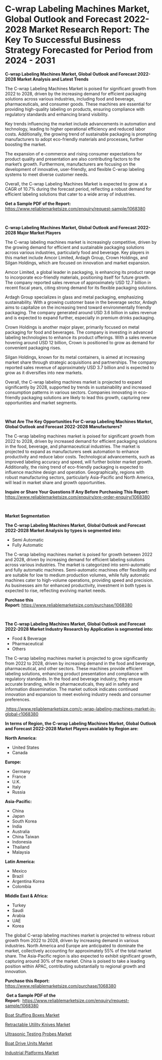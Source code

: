<p><h1>C-wrap Labeling Machines Market, Global Outlook and Forecast 2022-2028 Market Research Report: The Key To Successful Business Strategy Forecasted for Period from 2024 - 2031</h1></p><p><strong>C-wrap Labeling Machines Market, Global Outlook and Forecast 2022-2028 Market Analysis and Latest Trends</strong></p>
<p><p>The C-wrap Labeling Machines Market is poised for significant growth from 2022 to 2028, driven by the increasing demand for efficient packaging solutions across various industries, including food and beverage, pharmaceuticals, and consumer goods. These machines are essential for providing high-quality labeling on products, ensuring compliance with regulatory standards and enhancing brand visibility.</p><p>Key trends influencing the market include advancements in automation and technology, leading to higher operational efficiency and reduced labor costs. Additionally, the growing trend of sustainable packaging is prompting manufacturers to adopt eco-friendly materials and processes, further boosting the market.</p><p>The expansion of e-commerce and rising consumer expectations for product quality and presentation are also contributing factors to the market’s growth. Furthermore, manufacturers are focusing on the development of innovative, user-friendly, and flexible C-wrap labeling systems to meet diverse customer needs.</p><p>Overall, the C-wrap Labeling Machines Market is expected to grow at a CAGR of 10.7% during the forecast period, reflecting a robust demand for efficient labeling solutions that cater to a wide array of industries.</p></p>
<p><strong>Get a Sample PDF of the Report:&nbsp;</strong> <a href="https://www.reliablemarketsize.com/enquiry/request-sample/1068380?utm_campaign=1838&utm_medium=2&utm_source=Github&utm_content=ia&utm_term=03122024&utm_id=c-wrap-labeling-machines-market-global-outlook-and-forecast-2022-2028">https://www.reliablemarketsize.com/enquiry/request-sample/1068380</a></p>
<p>&nbsp;</p>
<p><strong>C-wrap Labeling Machines Market, Global Outlook and Forecast 2022-2028 Major Market Players</strong></p>
<p><p>The C-wrap labeling machines market is increasingly competitive, driven by the growing demand for efficient and sustainable packaging solutions across various industries, particularly food and beverage. Key players in this market include Amcor Limited, Ardagh Group, Crown Holdings, and Silgan Holdings, which are focused on innovation and market expansion.</p><p>Amcor Limited, a global leader in packaging, is enhancing its product range to incorporate eco-friendly materials, positioning itself for future growth. The company reported sales revenue of approximately USD 12.7 billion in recent fiscal years, citing strong demand for its flexible packaging solutions.</p><p>Ardagh Group specializes in glass and metal packaging, emphasizing sustainability. With a growing customer base in the beverage sector, Ardagh aims to capitalize on the increasing trend toward environmentally friendly packaging. The company generated around USD 3.6 billion in sales revenue and is expected to expand further, especially in premium drinks packaging.</p><p>Crown Holdings is another major player, primarily focused on metal packaging for food and beverages. The company is investing in advanced labeling technologies to enhance its product offerings. With a sales revenue hovering around USD 12 billion, Crown is positioned to grow as demand for convenient packaging rises.</p><p>Silgan Holdings, known for its metal containers, is aimed at increasing market share through strategic acquisitions and partnerships. The company reported sales revenue of approximately USD 3.7 billion and is expected to grow as it diversifies into new markets.</p><p>Overall, the C-wrap labeling machines market is projected to expand significantly by 2028, supported by trends in sustainability and increased consumption patterns in various sectors. Companies innovating in eco-friendly packaging solutions are likely to lead this growth, capturing new opportunities and market segments.</p></p>
<p>&nbsp;</p>
<p><strong>What Are The Key Opportunities For C-wrap Labeling Machines Market, Global Outlook and Forecast 2022-2028 Manufacturers?</strong></p>
<p><p>The C-wrap labeling machines market is poised for significant growth from 2022 to 2028, driven by increased demand for efficient packaging solutions in the food, beverage, and pharmaceutical industries. The market is projected to expand as manufacturers seek automation to enhance productivity and reduce labor costs. Technological advancements, such as improved labeling accuracy and speed, will further bolster market growth. Additionally, the rising trend of eco-friendly packaging is expected to influence machine design and operation. Geographically, regions with robust manufacturing sectors, particularly Asia-Pacific and North America, will lead in market share and growth opportunities.</p></p>
<p><strong>Inquire or Share Your Questions If Any Before Purchasing This Report:</strong> <a href="https://www.reliablemarketsize.com/enquiry/pre-order-enquiry/1068380?utm_campaign=1838&utm_medium=2&utm_source=Github&utm_content=ia&utm_term=03122024&utm_id=c-wrap-labeling-machines-market-global-outlook-and-forecast-2022-2028">https://www.reliablemarketsize.com/enquiry/pre-order-enquiry/1068380</a></p>
<p>&nbsp;</p>
<p><strong>Market Segmentation</strong></p>
<p><strong>The C-wrap Labeling Machines Market, Global Outlook and Forecast 2022-2028 Market Analysis by types is segmented into:</strong></p>
<p><ul><li>Semi Automatic</li><li>Fully Automatic</li></ul></p>
<p><p>The C-wrap labeling machines market is poised for growth between 2022 and 2028, driven by increasing demand for efficient labeling solutions across various industries. The market is categorized into semi-automatic and fully automatic machines. Semi-automatic machines offer flexibility and are suitable for low to medium production volumes, while fully automatic machines cater to high-volume operations, providing speed and precision. As businesses aim for enhanced productivity, investment in both types is expected to rise, reflecting evolving market needs.</p></p>
<p><strong>Purchase this Report:&nbsp;</strong><a href="https://www.reliablemarketsize.com/purchase/1068380?utm_campaign=1838&utm_medium=2&utm_source=Github&utm_content=ia&utm_term=03122024&utm_id=c-wrap-labeling-machines-market-global-outlook-and-forecast-2022-2028">https://www.reliablemarketsize.com/purchase/1068380</a></p>
<p>&nbsp;</p>
<p><strong>The C-wrap Labeling Machines Market, Global Outlook and Forecast 2022-2028 Market Industry Research by Application is segmented into:</strong></p>
<p><ul><li>Food & Beverage</li><li>Pharmaceutical</li><li>Others</li></ul></p>
<p><p>The C-wrap labeling machines market is projected to grow significantly from 2022 to 2028, driven by increasing demand in the food and beverage, pharmaceutical, and other sectors. These machines provide efficient labeling solutions, enhancing product presentation and compliance with regulatory standards. In the food and beverage industry, they ensure accurate branding, while in pharmaceuticals, they aid in safety and information dissemination. The market outlook indicates continued innovation and expansion to meet evolving industry needs and consumer preferences.</p></p>
<p><a href="https://www.reliablemarketsize.com/c-wrap-labeling-machines-market-in-global-r1068380?utm_campaign=1838&utm_medium=2&utm_source=Github&utm_content=ia&utm_term=03122024&utm_id=c-wrap-labeling-machines-market-global-outlook-and-forecast-2022-2028">&nbsp;https://www.reliablemarketsize.com/c-wrap-labeling-machines-market-in-global-r1068380</a></p>
<p><strong>In terms of Region, the C-wrap Labeling Machines Market, Global Outlook and Forecast 2022-2028 Market Players available by Region are:</strong></p>
<p>
    <p> <strong> North America: </strong>
        <ul>
            <li>United States</li>
            <li>Canada</li>
        </ul>
        </p> 
    <p> <strong> Europe: </strong>
        <ul>
            <li>Germany</li>
            <li>France</li>
            <li>U.K.</li>
            <li>Italy</li>
            <li>Russia</li>
        </ul>
        </p> 
    <p> <strong> Asia-Pacific: </strong>
        <ul>
            <li>China</li>
            <li>Japan</li>
            <li>South Korea</li>
            <li>India</li>
            <li>Australia</li>
            <li>China Taiwan</li>
            <li>Indonesia</li>
            <li>Thailand</li>
            <li>Malaysia</li>
        </ul>
        </p> 
    <p> <strong> Latin America: </strong>
        <ul>
            <li>Mexico</li>
            <li>Brazil</li>
            <li>Argentina Korea</li>
            <li>Colombia</li>
        </ul>
        </p> 
    <p> <strong> Middle East & Africa: </strong>
        <ul>
            <li>Turkey</li>
            <li>Saudi</li>
            <li>Arabia</li>
            <li>UAE</li>
            <li>Korea</li>
        </ul>
    </p>
    </p>
<p><p>The global C-wrap labeling machines market is projected to witness robust growth from 2022 to 2028, driven by increasing demand in various industries. North America and Europe are anticipated to dominate the market, collectively accounting for approximately 55% of the total market share. The Asia-Pacific region is also expected to exhibit significant growth, capturing around 30% of the market. China is poised to take a leading position within APAC, contributing substantially to regional growth and innovation.</p></p>
<p><strong>Purchase this Report: </strong><a href="https://www.reliablemarketsize.com/purchase/1068380?utm_campaign=1838&utm_medium=2&utm_source=Github&utm_content=ia&utm_term=03122024&utm_id=c-wrap-labeling-machines-market-global-outlook-and-forecast-2022-2028">https://www.reliablemarketsize.com/purchase/1068380</a></p>
<p>&nbsp;<strong>Get a Sample PDF of the Report:&nbsp;&nbsp;</strong><a href="https://www.reliablemarketsize.com/enquiry/request-sample/1068380?utm_campaign=1838&utm_medium=2&utm_source=Github&utm_content=ia&utm_term=03122024&utm_id=c-wrap-labeling-machines-market-global-outlook-and-forecast-2022-2028">https://www.reliablemarketsize.com/enquiry/request-sample/1068380</a></p>
<p><strong></strong></p>
<p><p><a href="https://issuu.com/reportprime-2/docs/boat-stuffing-boxes-market-size-2030.pptx?utm_campaign=1838&utm_medium=2&utm_source=Github&utm_content=ia&utm_term=03122024&utm_id=c-wrap-labeling-machines-market-global-outlook-and-forecast-2022-2028">Boat Stuffing Boxes Market</a></p><p><a href="https://www.linkedin.com/pulse/current-size-growth-projection-retractable-utility-knives-market-eysre?utm_campaign=1838&utm_medium=2&utm_source=Github&utm_content=ia&utm_term=03122024&utm_id=c-wrap-labeling-machines-market-global-outlook-and-forecast-2022-2028">Retractable Utility Knives Market</a></p><p><a href="https://www.linkedin.com/pulse/future-ultrasonic-testing-probes-market-growth-potential-size-fjsye?utm_campaign=1838&utm_medium=2&utm_source=Github&utm_content=ia&utm_term=03122024&utm_id=c-wrap-labeling-machines-market-global-outlook-and-forecast-2022-2028">Ultrasonic Testing Probes Market</a></p><p><a href="https://issuu.com/reportprime-2/docs/boat-drive-units-market-size-2030.pptx?utm_campaign=1838&utm_medium=2&utm_source=Github&utm_content=ia&utm_term=03122024&utm_id=c-wrap-labeling-machines-market-global-outlook-and-forecast-2022-2028">Boat Drive Units Market</a></p><p><a href="https://www.linkedin.com/pulse/informative-market-research-report-industrial-platforms-estimated-ty6be?utm_campaign=1838&utm_medium=2&utm_source=Github&utm_content=ia&utm_term=03122024&utm_id=c-wrap-labeling-machines-market-global-outlook-and-forecast-2022-2028">Industrial Platforms Market</a></p></p>